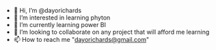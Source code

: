 - 👋 Hi, I’m @dayorichards
- 👀 I’m interested in learning phyton 
- 🌱 I’m currently learning power BI
- 💞️ I’m looking to collaborate on any project that will afford me learning
- 📫 How to reach me "dayorichards@gmail.com"

<!---
dayorichards/dayorichards is a ✨ special ✨ repository because its `README.md` (this file) appears on your GitHub profile.
You can click the Preview link to take a look at your changes.
--->
